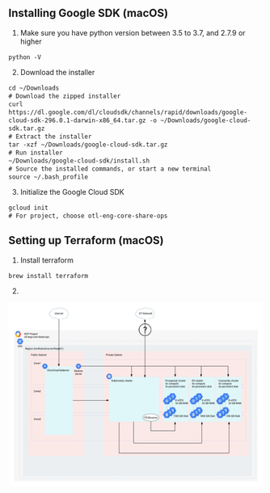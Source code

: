 ## Installing Google SDK (macOS)
1. Make sure you have python version between 3.5 to 3.7, and 2.7.9 or higher
```
python -V
```
2. Download the installer
```
cd ~/Downloads
# Download the zipped installer
curl https://dl.google.com/dl/cloudsdk/channels/rapid/downloads/google-cloud-sdk-296.0.1-darwin-x86_64.tar.gz -o ~/Downloads/google-cloud-sdk.tar.gz
# Extract the installer
tar -xzf ~/Downloads/google-cloud-sdk.tar.gz
# Run installer
~/Downloads/google-cloud-sdk/install.sh 
# Source the installed commands, or start a new terminal
source ~/.bash_profile 
```
3. Initialize the Google Cloud SDK
```
gcloud init
# For project, choose otl-eng-core-share-ops 
```

## Setting up Terraform (macOS)
1. Install terraform
```
brew install terraform
```
2. 

![Network Diagram](/network_diagram.png)
